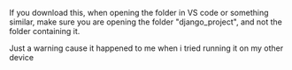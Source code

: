 If you download this, when opening the folder in VS code or something similar, make sure you are opening the folder "django_project", and not the folder containing it.

Just a warning cause it happened to me when i tried running it on my other device
